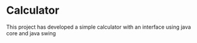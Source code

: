 # Calculator
This project has developed a simple calculator with an interface using java core and java swing
